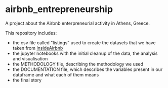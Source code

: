 # airbnb_entrepreneurship
A project about the Airbnb enterpreneurial activity in Athens, Greece.

This repository includes:
- the csv file called "listings" used to create the datasets that we have taken from [InsideAirbnb](http://insideairbnb.com/) 
- the jupyter notebooks with the initial cleanup of the data, the analysis and visualisation
- the METHODOLOGY file, describing the methodology we used
- the DOCUMENTATION file, which describes the variables present in our dataframe and what each of them means
- the final story
